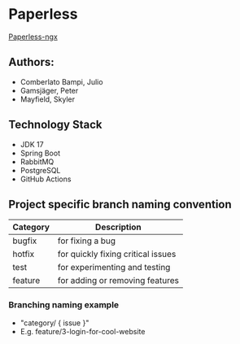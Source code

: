 # Paperless
[Paperless-ngx](https://docs.paperless-ngx.com/)

## Authors: 
-  Comberlato Bampi, Julio
-  Gamsjäger, Peter
-  Mayfield, Skyler 

## Technology Stack
-  JDK 17
-  Spring Boot
-  RabbitMQ
-  PostgreSQL
-  GitHub Actions

## Project specific branch naming convention
| Category | Description                        |
|----------|------------------------------------|
| bugfix   | for fixing a bug                   |
| hotfix   | for quickly fixing critical issues |
| test     | for experimenting and testing      |
| feature  | for adding or removing features    |

### Branching naming example

- "category/ { issue }" 
- E.g. feature/3-login-for-cool-website
